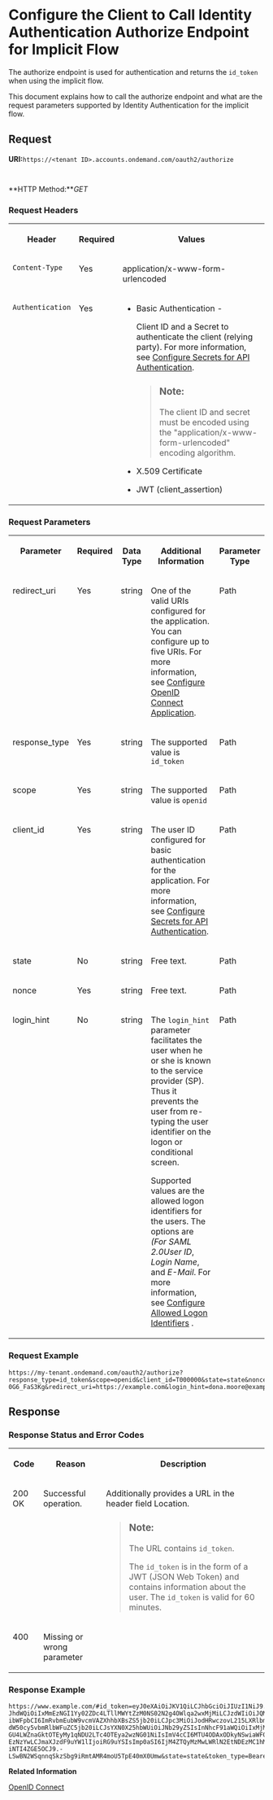 <!-- loio1ca3dc0ed2f0463380c86355a52c47b9 -->

# Configure the Client to Call Identity Authentication Authorize Endpoint for Implicit Flow

The authorize endpoint is used for authentication and returns the `id_token` when using the implicit flow.



This document explains how to call the authorize endpoint and what are the request parameters supported by Identity Authentication for the implicit flow.



## **Request**

**URI:**`https://<tenant ID>.accounts.ondemand.com/oauth2/authorize`

` `

**HTTP Method:***GET*



### Request Headers


<table>
<tr>
<th valign="top">

Header



</th>
<th valign="top">

Required



</th>
<th valign="top">

Values



</th>
</tr>
<tr>
<td valign="top">

`Content-Type`



</td>
<td valign="top">

Yes



</td>
<td valign="top">

application/x-www-form-urlencoded



</td>
</tr>
<tr>
<td valign="top">

`Authentication`



</td>
<td valign="top">

Yes



</td>
<td valign="top">

-   Basic Authentication -

    Client ID and a Secret to authenticate the client \(relying party\). For more information, see [Configure Secrets for API Authentication](configure-secrets-for-api-authentication-5c3c35e.md).

    > ### Note:  
    > The client ID and secret must be encoded using the "application/x-www-form-urlencoded" encoding algorithm.

-   X.509 Certificate
-   JWT \(client\_assertion\)



</td>
</tr>
</table>



### Request Parameters


<table>
<tr>
<th valign="top">

Parameter



</th>
<th valign="top">

Required



</th>
<th valign="top">

Data Type



</th>
<th valign="top">

Additional Information



</th>
<th valign="top">

Parameter Type



</th>
</tr>
<tr>
<td valign="top">

redirect\_uri



</td>
<td valign="top">

Yes



</td>
<td valign="top">

string



</td>
<td valign="top">

One of the valid URIs configured for the application. You can configure up to five URIs. For more information, see [Configure OpenID Connect Application](configure-openid-connect-application-8a0aa2e.md).



</td>
<td valign="top">

Path



</td>
</tr>
<tr>
<td valign="top">

response\_type



</td>
<td valign="top">

Yes



</td>
<td valign="top">

string



</td>
<td valign="top">

The supported value is `id_token`



</td>
<td valign="top">

Path



</td>
</tr>
<tr>
<td valign="top">

scope



</td>
<td valign="top">

Yes



</td>
<td valign="top">

string



</td>
<td valign="top">

The supported value is `openid`



</td>
<td valign="top">

Path



</td>
</tr>
<tr>
<td valign="top">

client\_id



</td>
<td valign="top">

Yes



</td>
<td valign="top">

string



</td>
<td valign="top">

The user ID configured for basic authentication for the application. For more information, see [Configure Secrets for API Authentication](configure-secrets-for-api-authentication-5c3c35e.md).



</td>
<td valign="top">

Path



</td>
</tr>
<tr>
<td valign="top">

state



</td>
<td valign="top">

No



</td>
<td valign="top">

string



</td>
<td valign="top">

Free text.



</td>
<td valign="top">

Path



</td>
</tr>
<tr>
<td valign="top">

nonce



</td>
<td valign="top">

Yes



</td>
<td valign="top">

string



</td>
<td valign="top">

Free text.



</td>
<td valign="top">

Path



</td>
</tr>
<tr>
<td valign="top">

login\_hint



</td>
<td valign="top">

No



</td>
<td valign="top">

string



</td>
<td valign="top">

The `login_hint` parameter facilitates the user when he or she is known to the service provider \(SP\). Thus it prevents the user from re-typing the user identifier on the logon or conditional screen.

Supported values are the allowed logon identifiers for the users. The options are *\(For SAML 2.0User ID*, *Login Name*, and *E-Mail*. For more information, see [Configure Allowed Logon Identifiers](configure-allowed-logon-identifiers-3adf1ff.md) .



</td>
<td valign="top">

Path



</td>
</tr>
</table>



### Request Example

```
https://my-tenant.ondemand.com/oauth2/authorize?response_type=id_token&scope=openid&client_id=T000000&state=state&nonce=m-0G6_FaS3Kg&redirect_uri=https://example.com&login_hint=dona.moore@example.com
```



## **Response**



### Response Status and Error Codes


<table>
<tr>
<th valign="top">

Code



</th>
<th valign="top">

Reason



</th>
<th valign="top">

Description



</th>
</tr>
<tr>
<td valign="top">

200 OK



</td>
<td valign="top">

Successful operation.



</td>
<td valign="top">

Additionally provides a URL in the header field Location.

> ### Note:  
> The URL contains `id_token`.
> 
> The `id_token` is in the form of a JWT \(JSON Web Token\) and contains information about the user. The `id_token` is valid for 60 minutes.



</td>
</tr>
<tr>
<td valign="top">

400



</td>
<td valign="top">

Missing or wrong parameter



</td>
<td valign="top">

 



</td>
</tr>
</table>



### Response Example

```
https://www.example.com/#id_token=eyJ0eXAiOiJKV1QiLCJhbGciOiJIUzI1NiJ9.ey
JhdWQiOiIxMmEzNGI1Yy02ZDc4LTllMWYtZzM0NS02N2g4OWlqa2wxMjMiLCJzdWIiOiJQMTIzNDU2Iiw
ibWFpbCI6ImRvbmEubW9vcmVAZXhhbXBsZS5jb20iLCJpc3MiOiJodHRwczovL215LXRlbmFudC5hY2Nv
dW50cy5vbmRlbWFuZC5jb20iLCJsYXN0X25hbWUiOiJNb29yZSIsInNhcF91aWQiOiIxMjM0NTZhYmM3Z
GU4LWZnaGktOTEyMy1qNDU2LTc4OTEya2wzNG01NiIsImV4cCI6MTU4ODAxODkyNSwiaWF0IjoxNTg4MD
EzNzYwLCJmaXJzdF9uYW1lIjoiRG9uYSIsImp0aSI6IjM4ZTQyMzMwLWRlN2EtNDEzMC1hM2ExLWI1ODJ
iNTI4ZGE5OCJ9.-LSwBN2WSqnnqSkzSbg9iRmtAMR4moU5TpE40mX0Umw&state=state&token_type=Bearer
```

 

**Related Information**  


[OpenID Connect](openid-connect-a789c9c.md "You can use Identity Authentication for authentication in OpenID Connect protected applications.")

